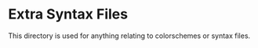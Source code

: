 # Extra Syntax Files
This directory is used for anything relating to colorschemes or syntax files.

